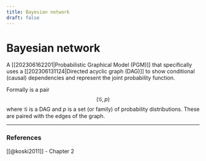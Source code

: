 ```yaml
---
title: Bayesian network
draft: false
---
```

# Bayesian network
A [[202306162201|Probabilistic Graphical Model (PGM)]] that specifically uses a [[202306131124|Directed acyclic graph (DAG)]] to show conditional (causal) dependencies and represent the joint probability function. 

Formally is a pair 
$$(\mathcal G, p)$$where $\mathcal G$ is a DAG and $p$ is a set (or family) of probability distributions. These are paired with the edges of the graph. 

---
### References
[[@koski2011]] - Chapter 2